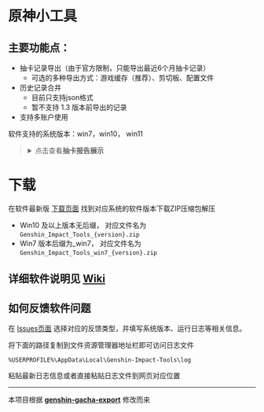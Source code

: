 # 原神小工具


## 主要功能点：
- 抽卡记录导出（由于官方限制，只能导出最近6个月抽卡记录）    
  - 可选的多种导出方式：游戏缓存（推荐）、剪切板、配置文件
- 历史记录合并
  - 目前只支持json格式
  - 暂不支持 1.3 版本前导出的记录
- 支持多账户使用

软件支持的系统版本：win7，win10， win11


> <details>
>   <summary>点击查看<b>抽卡报告展示</b></summary>
>   <p>
> 
>   ![report][report]
>   </p>
> </details>
# 下载

在软件最新版 [下载页面][download] 找到对应系统的软件版本下载ZIP压缩包解压
- Win10 及以上版本无后缀， 对应文件名为 `Genshin_Impact_Tools_{version}.zip`
- Win7 版本后缀为_win7， 对应文件名为 `Genshin_Impact_Tools_win7_{version}.zip`

## 详细软件说明见 [Wiki][wiki]

## 如何反馈软件问题

在 [Issues页面][issues] 选择对应的反馈类型，并填写系统版本、运行日志等相关信息。

将下面的路径复制到文件资源管理器地址栏即可访问日志文件
```text
%USERPROFILE%\AppData\Local\Genshin-Impact-Tools\log
```
粘贴最新日志信息或者直接粘贴日志文件到网页对应位置

---
本项目根据 **[genshin-gacha-export](https://github.com/sunfkny/genshin-gacha-export)** 修改而来

[wiki]: https://github.com/cntvc/Genshin-Impact-Tools/wiki
[download]: https://github.com/cntvc/Genshin-Impact-Tools/releases/latest
[issues]: https://github.com/cntvc/Genshin-Impact-Tools/issues/new/choose
[report]: https://github.com/cntvc/Genshin-Impact-Tools/wiki/image/statistics.png
